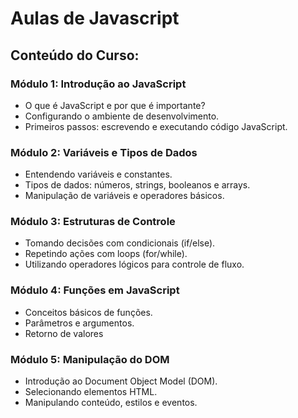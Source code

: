 # Aulas de Javascript

## Conteúdo do Curso:
### Módulo 1: Introdução ao JavaScript
- O que é JavaScript e por que é importante?
- Configurando o ambiente de desenvolvimento.
- Primeiros passos: escrevendo e executando código JavaScript.
### Módulo 2: Variáveis e Tipos de Dados
- Entendendo variáveis e constantes.
- Tipos de dados: números, strings, booleanos e arrays.
- Manipulação de variáveis e operadores básicos.
### Módulo 3: Estruturas de Controle
- Tomando decisões com condicionais (if/else).
- Repetindo ações com loops (for/while).
- Utilizando operadores lógicos para controle de fluxo.
### Módulo 4: Funções em JavaScript
- Conceitos básicos de funções.
- Parâmetros e argumentos.
- Retorno de valores 
### Módulo 5: Manipulação do DOM
- Introdução ao Document Object Model (DOM).
- Selecionando elementos HTML.
- Manipulando conteúdo, estilos e eventos.

